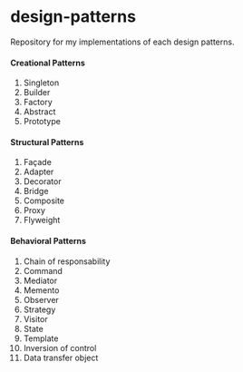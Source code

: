 # design-patterns
Repository for my implementations of each design patterns.

#### Creational Patterns
1. Singleton
2. Builder
3. Factory 
4. Abstract
5. Prototype

#### Structural Patterns
1. Façade
2. Adapter
3. Decorator
4. Bridge
5. Composite
6. Proxy
7. Flyweight


#### Behavioral Patterns
1. Chain of responsability
2. Command
3. Mediator
4. Memento
5. Observer
6. Strategy
7. Visitor
8. State
9. Template
10. Inversion of control
11. Data transfer object
  


